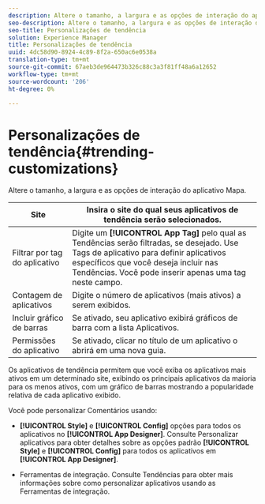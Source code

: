 ```yaml
---
description: Altere o tamanho, a largura e as opções de interação do aplicativo Mapa.
seo-description: Altere o tamanho, a largura e as opções de interação do aplicativo Mapa.
seo-title: Personalizações de tendência
solution: Experience Manager
title: Personalizações de tendência
uuid: 4dc58d90-8924-4c89-8f2a-650ac6e0538a
translation-type: tm+mt
source-git-commit: 67aeb3de964473b326c88c3a3f81ff48a6a12652
workflow-type: tm+mt
source-wordcount: '206'
ht-degree: 0%

---
```



# Personalizações de tendência{#trending-customizations}

Altere o tamanho, a largura e as opções de interação do aplicativo Mapa.

| Site | Insira o site do qual seus aplicativos de tendência serão selecionados. |
|---|---|
| Filtrar por tag do aplicativo | Digite um **[!UICONTROL App Tag]** pelo qual as Tendências serão filtradas, se desejado. Use Tags de aplicativo para definir aplicativos específicos que você deseja incluir nas Tendências. Você pode inserir apenas uma tag neste campo. |
| Contagem de aplicativos | Digite o número de aplicativos (mais ativos) a serem exibidos. |
| Incluir gráfico de barras | Se ativado, seu aplicativo exibirá gráficos de barra com a lista Aplicativos. |
| Permissões do aplicativo | Se ativado, clicar no título de um aplicativo o abrirá em uma nova guia. |

Os aplicativos de tendência permitem que você exiba os aplicativos mais ativos em um determinado site, exibindo os principais aplicativos da maioria para os menos ativos, com um gráfico de barras mostrando a popularidade relativa de cada aplicativo exibido.

Você pode personalizar Comentários usando:

* **[!UICONTROL Style]** e  **[!UICONTROL Config]** opções para todos os aplicativos no  **[!UICONTROL App Designer]**. Consulte Personalizar aplicativos para obter detalhes sobre as opções padrão **[!UICONTROL Style]** e **[!UICONTROL Config]** para todos os aplicativos em **[!UICONTROL App Designer]**.

* Ferramentas de integração. Consulte Tendências para obter mais informações sobre como personalizar aplicativos usando as Ferramentas de integração.

